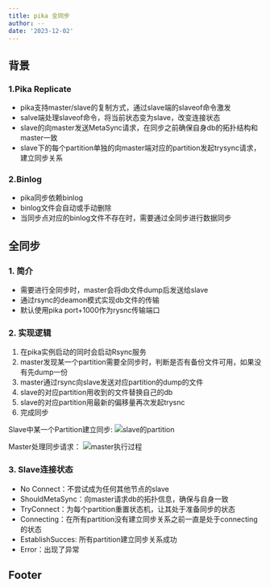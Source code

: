 ```yaml
---
title: pika 全同步
author: --
date: '2023-12-02'
---
```

## 背景

### 1.Pika Replicate

- pika支持master/slave的复制方式，通过slave端的slaveof命令激发
- salve端处理slaveof命令，将当前状态变为slave，改变连接状态
- slave的向master发送MetaSync请求，在同步之前确保自身db的拓扑结构和master一致
- slave下的每个partition单独的向master端对应的partition发起trysync请求，建立同步关系

### 2.Binlog

- pika同步依赖binlog
- binlog文件会自动或手动删除
- 当同步点对应的binlog文件不存在时，需要通过全同步进行数据同步

## 全同步

### 1\. 简介

- 需要进行全同步时，master会将db文件dump后发送给slave
- 通过rsync的deamon模式实现db文件的传输
- 默认使用pika port+1000作为rysnc传输端口

### 2\. 实现逻辑

1. 在pika实例启动的同时会启动Rsync服务
2. master发现某一个partition需要全同步时，判断是否有备份文件可用，如果没有先dump一份
3. master通过rsync向slave发送对应partition的dump的文件
4. slave的对应partition用收到的文件替换自己的db
5. slave的对应partition用最新的偏移量再次发起trysnc
6. 完成同步

Slave中某一个Partition建立同步: ![slave的partition](https://camo.githubusercontent.com/700dda6022136231c4ce9cded9db3afc4d83a5653d12362da522cd5c67afdb93/68747470733a2f2f692e696d6775722e636f6d2f666c6e4f79655a2e706e67)

Master处理同步请求： ![master执行过程](https://camo.githubusercontent.com/c99d16a062d2168022a8016caee17b42c36ce5ae70878af6489bdf467a71a8e6/68747470733a2f2f692e696d6775722e636f6d2f4265636c6f39632e706e67)

### 3\. Slave连接状态

- No Connect：不尝试成为任何其他节点的slave
- ShouldMetaSync：向master请求db的拓扑信息，确保与自身一致
- TryConnect：为每个partition重置状态机，让其处于准备同步的状态
- Connecting：在所有partition没有建立同步关系之前一直是处于connecting的状态
- EstablishSucces: 所有partition建立同步关系成功
- Error：出现了异常

## Footer